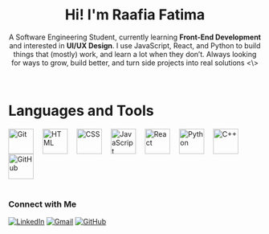 <h1 align="center">Hi!   I'm 
Raafia Fatima</h1> 
<p align="center">A Software Engineering Student, currently learning <b>Front-End Development</b> and interested in <b>UI/UX Design</b>. I use JavaScript, React, and Python to build things that (mostly) work, and learn a lot when they don’t. Always looking for ways to grow, build better, and turn side projects into real solutions <\> </p>
<br>

<h1>Languages and Tools</h1>
<img align="left" alt="Git" width="50px" style="padding-right:15px;" src="https://cdn.jsdelivr.net/gh/devicons/devicon/icons/git/git-original.svg" />
<img align="left" alt="HTML" width="50px" style="padding-right:15px;" src="https://cdn.jsdelivr.net/gh/devicons/devicon/icons/html5/html5-plain.svg" />
<img align="left" alt="CSS" width="50px" style="padding-right:15px;" src="https://cdn.jsdelivr.net/gh/devicons/devicon/icons/css3/css3-plain.svg" />
<img align="left" alt="JavaScript" width="50px" style="padding-right:15px;" src="https://cdn.jsdelivr.net/gh/devicons/devicon/icons/javascript/javascript-plain.svg" />
<img align="left" alt="React" width="50px" style="padding-right:15px;" src="https://cdn.jsdelivr.net/gh/devicons/devicon/icons/react/react-original.svg" />
<img align="left" alt="Python" width="50px" style="padding-right:15px;" src="https://cdn.jsdelivr.net/gh/devicons/devicon/icons/python/python-plain.svg" />
<img align="left" alt="C++" width="50px" style="padding-right:15px;" src="https://cdn.jsdelivr.net/gh/devicons/devicon/icons/cplusplus/cplusplus-line.svg" />
<img align="left" alt="GitHub" width="50px" style="padding-right:15px;" src="https://cdn.jsdelivr.net/gh/devicons/devicon/icons/github/github-original.svg" />
<br clear = 'all'/>
<br/>

<h3>Connect with Me </h3>
<div align = 'left'>

[![LinkedIn](https://img.icons8.com/ios-filled/20/000000/linkedin.png)](https://linkedin.com/in/raafiafatima)
[![Gmail](https://img.icons8.com/ios-filled/20/000000/gmail.png)](mailto:raafia.fatima.2004@gmail.com)
[![GitHub](https://img.icons8.com/ios-glyphs/20/000000/github.png)](https://github.com/raafiafatima)

</div>

